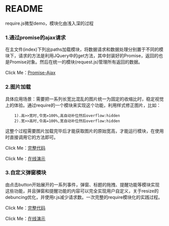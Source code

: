 ﻿# README

require.js微型demo，模块化由浅入深的过程

### 1.通过promise的ajax请求
在主文件(index)下列出paths加载模块，将数据请求和数据处理分别置于不同的模块下，请求的方法是利用JQuery中的get方法，其中封装好的Promise，返回的也是Promise对象。然后在统一的模块(request.js)管理所有返回的数据。

Click Me：[Promise-Ajax](https://github.com/Corbusier/Tool-Instructions/tree/master/require.js/ajax(promise))

### 2.图片加载
具体应用场景：需要把一系列长宽比混乱的图片统一为固定的收缩比时，稳定视觉上的体验。通过require的一个模块来实现这个功能，利用样式修正图片，比如：
```
    1).高>>宽时,令宽=100%,高自动补位然后overflow:hidden
    2).宽>>高时,令高=100%,宽自动补位然后overflow:hidden
```
这整个过程需要图片加载完毕后才能获取图片的原始宽高，才能运行模块，在使用时直接调用它的方法即可。

Click Me：[完整代码](https://github.com/Corbusier/Tool-Instructions/tree/master/require.js/imgTest)

Click Me：[在线演示](https://corbusier.github.io/Tool-Instructions/require.js/imgTest/index.html)


### 3.自定义弹窗模块
由点击button开始展开的一系列事件，弹窗、标题的拖拽、提醒功能等模块实现这些功能，并且弹窗和提醒功能的内容可以完全实现用户自定义，关于resize的debuncing优化，并使用r.js减少请求数。一次完整的require模块化的实践过程。

Click Me：[完整代码](https://github.com/Corbusier/Tool-Instructions/tree/master/require.js/dialogTest)

Click Me：[在线演示](https://corbusier.github.io/Tool-Instructions/require.js/dialogTest/index.html)





